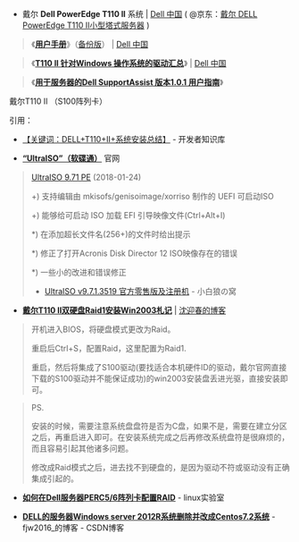 
- 戴尔 **Dell PowerEdge T110 II** 系统 | [Dell 中国](https://downloads.dell.com/) 
( @京东：[戴尔 DELL PowerEdge T110 II小型塔式服务器](https://item.jd.com/1220804.html) )

> 《[**用户手册**](https://downloads.dell.com/manuals/all-products/esuprt_ser_stor_net/esuprt_poweredge/poweredge-t110-2_owner%27s%20manual_zh-cn.pdf)》（[备份版](https://taoste.github.io/Hello-World/Technical%20File(PDF)/Dell/poweredge-t110-2_owner's%20manual_zh-cn.pdf)） | [Dell 中国](https://downloads.dell.com/) 

> 《[**T110 II 针对Windows 操作系统的驱动汇总**](https://www.dell.com/support/article/cn/zh/cnbsd1/sln289431/t110-ii-%E9%92%88%E5%AF%B9windows-%E6%93%8D%E4%BD%9C%E7%B3%BB%E7%BB%9F%E7%9A%84%E9%A9%B1%E5%8A%A8%E6%B1%87%E6%80%BB?lang=zh)》 | [Dell 中国](https://downloads.dell.com/) 

> 《[**用于服务器的Dell SupportAssist 版本1.0.1 用户指南**](https://topics-cdn.dell.com/pdf/dell-suppasst-srvrs-v1.0.1_Users-Guide_zh-cn.pdf)》

戴尔T110 II （S100阵列卡）

引用：
- [【关键词：DELL+T110+II+系统安装总结】](http://www.itdaan.com/keywords/DELL+T110+II+%E7%B3%BB%E7%BB%9F%E5%AE%89%E8%A3%85%E6%80%BB%E7%BB%93.html) - 开发者知识库

- [**“UltraISO”（软碟通）**](https://cn.ezbsystems.com/) 官网

>  [UltraISO 9.71 PE](http://cn.ezbsystems.com/ultraiso/download.htm) (2018-01-24)  	　 	
> 
> 
> +) 支持编辑由 mkisofs/genisoimage/xorriso 制作的 UEFI 可启动ISO
> 
> +) 能够给可启动 ISO 加载 EFI 引导映像文件(Ctrl+Alt+I)
> 
> *) 在添加超长文件名(256+)的文件时给出提示
> 
> *) 修正了打开Acronis Disk Director 12 ISO映像存在的错误
> 
> *) 一些小的改进和错误修正
> 
> - [UltraISO v9.7.1.3519 官方零售版及注册机](https://whitewolf.space/ultraiso-key/) - 小白狼の窝

- [**戴尔T110 II双硬盘Raid1安装Win2003札记**](http://www.shenyingchun.cn/2013/11/30/戴尔t110-ii双硬盘raid1安装win2003札记/) | [沈迎春的博客](http://www.shenyingchun.cn/)

>   开机进入BIOS，将硬盘模式更改为Raid。
>   
>   重启后Ctrl+S，配置Raid，这里配置为Raid1.
>   
>   重启，然后将集成了S100驱动(要找适合本机硬件ID的驱动，戴尔官网直接下载的S100驱动并不能保证成功)的win2003安装盘丢进光驱，直接安装即可。
   
>   PS.
>   
>   安装的时候，需要注意系统盘盘符是否为C盘，如果不是，需要在建立分区之后，再重启进入即可。在安装系统完成之后再修改系统盘符是很麻烦的，而且容易引起其他诸多问题。
>   
>   修改成Raid模式之后，进去找不到硬盘的，是因为驱动不符或驱动没有正确集成引起的。

- [**如何在Dell服务器PERC5/6阵列卡配置RAID**](https://idc.wanyunshuju.com/de/650.html) - linux实验室  

- [**DELL的服务器Windows server 2012R系统删除并改成Centos7.2系统**](https://blog.csdn.net/fjw2016_/article/details/79586375) - fjw2016_的博客 - CSDN博客

